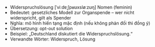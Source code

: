 - Widerspruchslösung [ˈviːdɐˌʃpʁʊxsløːzʊŋ]	Nomen (feminin)
- Bedeutet: gesetzliches Modell zur Organspende – wer nicht widerspricht, gilt als Spender
- Nghĩa: mô hình hiến tạng mặc định (nếu không phản đối thì đồng ý)
- Übersetzung: opt-out solution
- Beispiel: „Deutschland diskutiert die Widerspruchslösung.“
- Verwandte Wörter: Widerspruch, Lösung